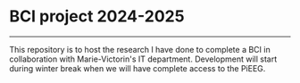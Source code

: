 # BCI project 2024-2025
---

This repository is to host the research I have done to complete a BCI in collaboration with Marie-Victorin's IT department. Development will start during winter break when we will have complete access to the PiEEG.
